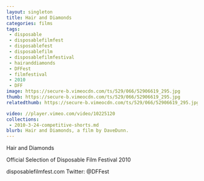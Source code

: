 ```yaml
---
layout: singleton
title: Hair and Diamonds
categories: films
tags:
 - disposable
 - disposablefilmfest
 - disposablefest
 - disposablefilm
 - disposablefilmfestival
 - hairanddiamonds
 - DFFest
 - filmfestival
 - 2010
 - DFF
image: https://secure-b.vimeocdn.com/ts/529/066/52906619_295.jpg
thumb: https://secure-b.vimeocdn.com/ts/529/066/52906619_295.jpg
relatedthumb: https://secure-b.vimeocdn.com/ts/529/066/52906619_295.jpg

video: //player.vimeo.com/video/10225120
collections:
 - 2010-3-24-competitive-shorts.md
blurb: Hair and Diamonds, a film by DaveDunn.
---
```


Hair and Diamonds

Official Selection of Disposable Film Festival 2010

disposablefilmfest.com
Twitter: @DFFest